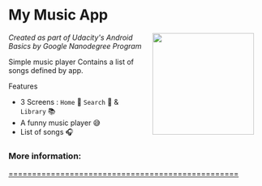 My Music App
=================================

<img src="https://raw.githubusercontent.com/jonathanbcsouza/mymusicapp/master/screenshots/home_screen.png" width="200" align="right" hspace="20">

*Created as part of Udacity's Android Basics by Google Nanodegree Program*

Simple music player
Contains a list of songs defined by app.

Features

- 3 Screens : `Home` :iphone: `Search` :mag_right: & `Library` :books:
- A funny music player :sweat_smile:
- List of songs :headphones:

### More information:

<a href="https://udacity.com" target="_blank">

=================================================